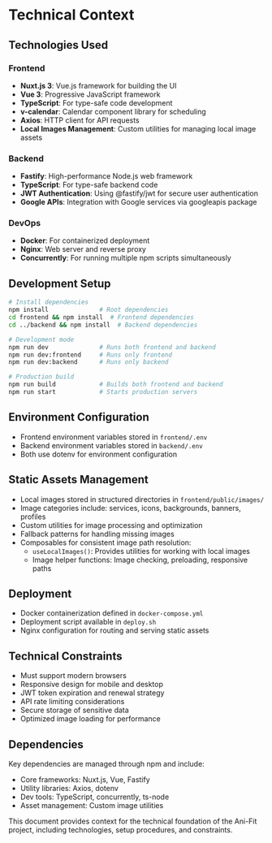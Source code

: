 # Technical Context

## Technologies Used

### Frontend
- **Nuxt.js 3**: Vue.js framework for building the UI
- **Vue 3**: Progressive JavaScript framework
- **TypeScript**: For type-safe code development
- **v-calendar**: Calendar component library for scheduling
- **Axios**: HTTP client for API requests
- **Local Images Management**: Custom utilities for managing local image assets

### Backend
- **Fastify**: High-performance Node.js web framework
- **TypeScript**: For type-safe backend code
- **JWT Authentication**: Using @fastify/jwt for secure user authentication
- **Google APIs**: Integration with Google services via googleapis package

### DevOps
- **Docker**: For containerized deployment
- **Nginx**: Web server and reverse proxy
- **Concurrently**: For running multiple npm scripts simultaneously

## Development Setup
```bash
# Install dependencies
npm install              # Root dependencies
cd frontend && npm install  # Frontend dependencies
cd ../backend && npm install  # Backend dependencies

# Development mode
npm run dev              # Runs both frontend and backend
npm run dev:frontend     # Runs only frontend
npm run dev:backend      # Runs only backend

# Production build
npm run build            # Builds both frontend and backend
npm run start            # Starts production servers
```

## Environment Configuration
- Frontend environment variables stored in `frontend/.env`
- Backend environment variables stored in `backend/.env`
- Both use dotenv for environment configuration

## Static Assets Management
- Local images stored in structured directories in `frontend/public/images/`
- Image categories include: services, icons, backgrounds, banners, profiles
- Custom utilities for image processing and optimization
- Fallback patterns for handling missing images
- Composables for consistent image path resolution:
  - `useLocalImages()`: Provides utilities for working with local images
  - Image helper functions: Image checking, preloading, responsive paths

## Deployment
- Docker containerization defined in `docker-compose.yml`
- Deployment script available in `deploy.sh`
- Nginx configuration for routing and serving static assets

## Technical Constraints
- Must support modern browsers
- Responsive design for mobile and desktop
- JWT token expiration and renewal strategy
- API rate limiting considerations
- Secure storage of sensitive data
- Optimized image loading for performance

## Dependencies
Key dependencies are managed through npm and include:
- Core frameworks: Nuxt.js, Vue, Fastify
- Utility libraries: Axios, dotenv
- Dev tools: TypeScript, concurrently, ts-node
- Asset management: Custom image utilities

This document provides context for the technical foundation of the Ani-Fit project, including technologies, setup procedures, and constraints. 